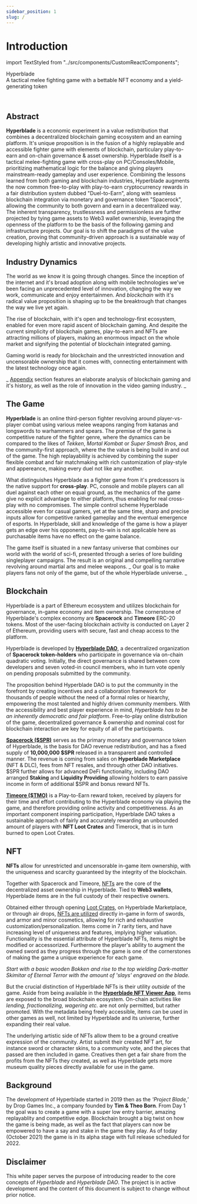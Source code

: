 ```yaml
---
sidebar_position: 1
slug: /
---
```


# Introduction

import TextStyled from "../src/components/CustomReactComponents";

<TextStyled fontWeight="bold" color="var(--ifm-color-primary)" fontSize="2rem">Hyperblade</TextStyled>
<br/>
<TextStyled fontStyle="italic" fontSize="1.4rem">A tactical melee fighting game with a bettable NFT economy and a yield-generating token</TextStyled>

<br/>

## Abstract

**Hyperblade** is a economic experiment in a value redistribution that combines a decentralized blockchain gaming ecosystem and an earning platform.
It's unique proposition is in the fusion of a highly replayable and accessible fighter game with elements of blockchain, particulary play-to-earn and on-chain governance & asset ownership.
Hyperblade itself is a tactical melee-fighting game with cross-play on PC/Consoles/Mobile, prioritizing mathematical logic for the balance and giving players mainstream-ready gameplay and user experience.
Combining the lessons learned from both gaming and blockchain industries, Hyperblade augments the now common free-to-play with play-to-earn cryptocurrency rewards in a fair distribution system dubbed "Duel-to-Earn", along with seamless blockchain integration via monetary and governance token "Spacerock", allowing the community to both govern and earn in a decentralized way.
The inherent transparency, trustlessness and permissionless are further projected by tying game assets to Web3 wallet ownership, leveraging the openness of the platform to be the basis of the following gaming and infrastructure projects.
Our goal is to shift the paradigms of the value creation, proving that community-driven approach is a sustainable way of developing highly artistic and innovative projects.

## Industry Dynamics

The world as we know it is going through changes. Since the inception of the internet and it's broad adoption along with mobile technologies we've been facing an unprecedented level of innovation, changing the way we work, communicate and enjoy entertainmen. And _blockchain_ with it's radical value proposition is shaping up to be the breaktrough that changes the way we live yet again.

The rise of blockchain, with it's open and technology-first ecosystem, enabled for even more rapid ascent of blockchain gaming.
And despite the current simplicity of blockchain games, play-to-earn and NFTs are attracting millions of players, making an enormous impact on the whole market and signifying the potential of blockchain integrated gaming.

Gaming world is ready for blockchain and the unrestricted innovation and uncensorable ownership that it comes with, connecting entertainment with the latest technology once again.

_
[Appendix](Appendix) section features an elaborate analysis of blockchain gaming and it's history, as well as the role of innovation in the video gaming industry.
_

## The Game

**Hyperblade** is an online third-person fighter revolving around player-vs-player combat using various melee weapons ranging from katanas and longswords to warhammers and spears.
The premise of the game is competitive nature of the fighter genre,
where the dynamics can be compared to the likes of _Tekken_, _Mortal Kombat_ or _Super Smash Bros_,
and the community-first approach, where the the value is being build in and out of the game.
The high replayability is achieved by combining the super flexible combat and fair matchmaking with rich customization of play-style and appereance, making every duel not like any another.

What distinguishes Hyperblade as a fighter game from it's predcessors is the native support for **cross-play**. PC, console and mobile players can all duel against each other on equal ground, as the mechanics of the game give no explicit advantage to either platform, thus enabling for real cross-play with no compromises.
The simple control scheme Hyperblade accessible even for casual gamers, yet at the same time, sharp and precise inputs allow for competitive ranked gameplay and the eventual emergence of esports.
In Hyperblade, skill and knowledge of the game is how a player gets an edge over his opponents, pay-to-win is not applicable here as purchasable items have no effect on the game balance.

The game itself is situated in a new fantasy universe that combines our world with the world of sci-fi, presented through a series of lore building singleplayer campaigns. The result is an original and compelling narrative revolving around martial arts and melee weapons.
_
Our goal is to make players fans not only of the game, but of the whole Hyperblade universe.
_

## Blockchain

Hyperblade is a part of Ethereum ecosystem and utilizes blockchain for governance, in-game economy and item ownership. The cornerstone of Hyperblade's complex economy are **Spacerock** and **Timeore** ERC-20 tokens. Most of the user-facing blockchain activity is conducted on Layer 2 of Ethereum, providing users with secure, fast and cheap access to the platform.

Hyperblade is developed by **[Hyperblade DAO](Governance)**, a decentralized organization of **Spacerock token-holders** who participate in governance via on-chain quadratic voting.
Initially, the direct governance is shared between core developers and seven voted-in council members, who in turn vote openly on pending proposals submitted by the community.

The proposition behind Hyperblade DAO is to put the community in the forefront by creating incentives and a collaboration framework for thousands of people without the need of a formal roles or hiearchy, empowering the most talented and highly driven community members.
With the accessibility and best player experience in mind, _Hyperblade has to be an inherently democratic and fair platform_. Free-to-play online distribution of the game, decentralized governance & ownership and nominal cost for blockchain interaction are key for equity of all of the participants.

**[Spacerock ($SPR)](Blockchain)** serves as the primary monetary and governance token of Hyperblade, is the basis for DAO revenue redistribution, and has a fixed supply of **10,000,000 $SPR** released in a transparent and controlled manner.
The revenue is coming from sales on **Hyperblade Marketplace** (NFT & DLC), fees from NFT resales, and through other DAO initiatives.
$SPR further allows for advanced DeFi functionality, including DAO arranged **Staking** and **Liquidity Providing** allowing holders to earn passive income in form of additional $SPR and bonus reward NFTs.

**[Timeore ($TMO)](Blockchain#timeore)** is a Play-to-Earn reward token, received by players for their time and effort contributing to the Hyperblade economy via playing the game, and therefore providing online activity and competitiveness. As an important component inspiring participation, Hyperblade DAO takes a sustainable approach of fairly and accurately rewarding an unbounded amount of players with **NFT Loot Crates** and Timerock, that is in turn burned to open Loot Crates.

## NFT

**NFTs** allow for unrestricted and uncensorable in-game item ownership, with the uniqueness and scarcity guaranteed by the integrity of the blockchain.

Together with Spacerock and Timeore, [NFTs](NFT) are the core of the decentralized asset ownership in Hyperblade. Tied to **Web3 wallets**, Hyperblade items are in the full custody of their respective owners.

Obtained either through opening [Loot Crates](NFT#loot-crates--item-rarity), on Hyperblade Marketplace, or through air drops, [NFTs are utilized](NFT#nft-types) directly in-game in form of swords, and armor and minor cosmetics, allowing for rich and exhaustive customization/personalization.
Items come in 7 rarity tiers, and have increasing level of uniqueness and features, implying higher valuation.
Functionality is the essential attribute of Hyperblade NFTs, items might be modified or accessorized.
Furthermore the player's ability to augment the owned sword as they progress through the game is one of the cornerstones of making the game a unique experience for each game.

_Start with a basic wooden Bokken and rise to the top wielding Dark-matter Skimitar of Eternal Terror with the amount of 'slays' engraved on the blade._

But the crucial distinction of Hyperblade NFTs is their utility _outside_ of the game.
Aside from being available in the **[Hyperblade NFT Viewer App](NFT#hyperblade-nft-viewer-app)**, items are exposed to the broad blockchain ecosystem.
On-chain activities like _lending, fractionalizing, wagering etc._ are not only permitted, but rather promoted.
With the metadata being freely accessible, items can be used in other games as well, not limited by Hyperblade and its universe, further expanding their real value.

The underlying artistic side of NFTs allow them to be a ground creative expression of the community. Artist submit their created NFT art, for instance sword or character skins, to a community vote, and the pieces that passed are then included in game. Creatives then get a fair share from the profits from the NFTs they created, as well as Hyperblade gets more museum quality pieces directly available for use in the game.

## Background

The development of Hyperblade started in 2019 then as the _'Project Blade,'_ by Drop Games Inc., a company founded by **Tim & Theo Born**. From Day 1 the goal was to create a game with a super low entry barrier, amazing replayablity and competitive edge. Blockchain brought a big twist on how the game is being made, as well as the fact that players can now be empowered to have a say and stake in the game they play. As of today (October 2021) the game is in its alpha stage with full release scheduled for 2022.

## Disclaimer

This white paper serves the purpose of introducing reader to the core concepts of _Hyperblade_ and _Hyperblade DAO_. The project is in active development and the content of this document is subject to change without prior notice.

<br/>
